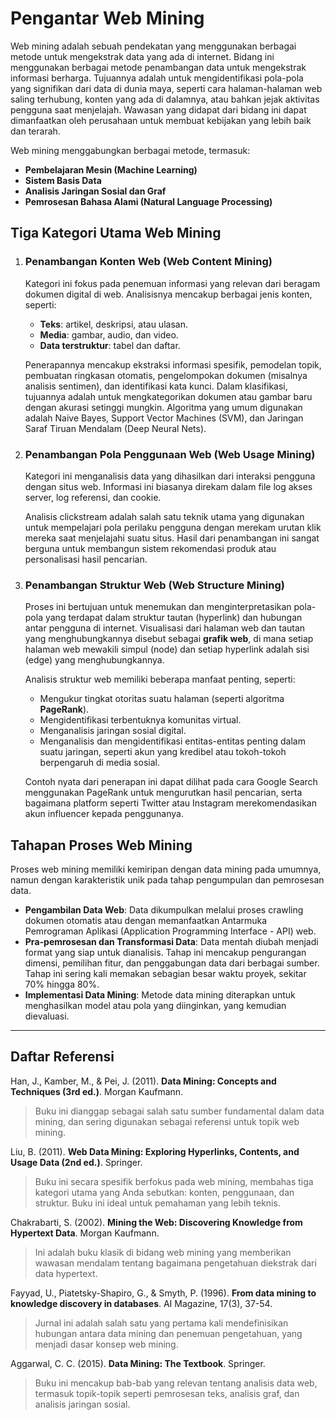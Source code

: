 # Pengantar Web Mining

Web mining adalah sebuah pendekatan yang menggunakan berbagai metode untuk mengekstrak data yang ada di internet. Bidang ini menggunakan berbagai metode penambangan data untuk mengekstrak informasi berharga. Tujuannya adalah untuk mengidentifikasi pola-pola yang signifikan dari data di dunia maya, seperti cara halaman-halaman web saling terhubung, konten yang ada di dalamnya, atau bahkan jejak aktivitas pengguna saat menjelajah. Wawasan yang didapat dari bidang ini dapat dimanfaatkan oleh perusahaan untuk membuat kebijakan yang lebih baik dan terarah.

Web mining menggabungkan berbagai metode, termasuk:

- **Pembelajaran Mesin (Machine Learning)**
- **Sistem Basis Data**
- **Analisis Jaringan Sosial dan Graf**
- **Pemrosesan Bahasa Alami (Natural Language Processing)**

## Tiga Kategori Utama Web Mining

1.  ### Penambangan Konten Web (Web Content Mining)

    Kategori ini fokus pada penemuan informasi yang relevan dari beragam dokumen digital di web. Analisisnya mencakup berbagai jenis konten, seperti:

    - **Teks**: artikel, deskripsi, atau ulasan.
    - **Media**: gambar, audio, dan video.
    - **Data terstruktur**: tabel dan daftar.

    Penerapannya mencakup ekstraksi informasi spesifik, pemodelan topik, pembuatan ringkasan otomatis, pengelompokan dokumen (misalnya analisis sentimen), dan identifikasi kata kunci. Dalam klasifikasi, tujuannya adalah untuk mengkategorikan dokumen atau gambar baru dengan akurasi setinggi mungkin. Algoritma yang umum digunakan adalah Naive Bayes, Support Vector Machines (SVM), dan Jaringan Saraf Tiruan Mendalam (Deep Neural Nets).

2.  ### Penambangan Pola Penggunaan Web (Web Usage Mining)

    Kategori ini menganalisis data yang dihasilkan dari interaksi pengguna dengan situs web. Informasi ini biasanya direkam dalam file log akses server, log referensi, dan cookie.

    Analisis clickstream adalah salah satu teknik utama yang digunakan untuk mempelajari pola perilaku pengguna dengan merekam urutan klik mereka saat menjelajahi suatu situs. Hasil dari penambangan ini sangat berguna untuk membangun sistem rekomendasi produk atau personalisasi hasil pencarian.

3.  ### Penambangan Struktur Web (Web Structure Mining)

    Proses ini bertujuan untuk menemukan dan menginterpretasikan pola-pola yang terdapat dalam struktur tautan (hyperlink) dan hubungan antar pengguna di internet. Visualisasi dari halaman web dan tautan yang menghubungkannya disebut sebagai **grafik web**, di mana setiap halaman web mewakili simpul (node) dan setiap hyperlink adalah sisi (edge) yang menghubungkannya.

    Analisis struktur web memiliki beberapa manfaat penting, seperti:

    - Mengukur tingkat otoritas suatu halaman (seperti algoritma **PageRank**).
    - Mengidentifikasi terbentuknya komunitas virtual.
    - Menganalisis jaringan sosial digital.
    - Menganalisis dan mengidentifikasi entitas-entitas penting dalam suatu jaringan, seperti akun yang kredibel atau tokoh-tokoh berpengaruh di media sosial.

    Contoh nyata dari penerapan ini dapat dilihat pada cara Google Search menggunakan PageRank untuk mengurutkan hasil pencarian, serta bagaimana platform seperti Twitter atau Instagram merekomendasikan akun influencer kepada penggunanya.

## Tahapan Proses Web Mining

Proses web mining memiliki kemiripan dengan data mining pada umumnya, namun dengan karakteristik unik pada tahap pengumpulan dan pemrosesan data.

- **Pengambilan Data Web**: Data dikumpulkan melalui proses crawling dokumen otomatis atau dengan memanfaatkan Antarmuka Pemrograman Aplikasi (Application Programming Interface - API) web.
- **Pra-pemrosesan dan Transformasi Data**: Data mentah diubah menjadi format yang siap untuk dianalisis. Tahap ini mencakup pengurangan dimensi, pemilihan fitur, dan penggabungan data dari berbagai sumber. Tahap ini sering kali memakan sebagian besar waktu proyek, sekitar 70% hingga 80%.
- **Implementasi Data Mining**: Metode data mining diterapkan untuk menghasilkan model atau pola yang diinginkan, yang kemudian dievaluasi.

---

## Daftar Referensi

Han, J., Kamber, M., & Pei, J. (2011). **Data Mining: Concepts and Techniques (3rd ed.)**. Morgan Kaufmann.

> Buku ini dianggap sebagai salah satu sumber fundamental dalam data mining, dan sering digunakan sebagai referensi untuk topik web mining.

Liu, B. (2011). **Web Data Mining: Exploring Hyperlinks, Contents, and Usage Data (2nd ed.)**. Springer.

> Buku ini secara spesifik berfokus pada web mining, membahas tiga kategori utama yang Anda sebutkan: konten, penggunaan, dan struktur. Buku ini ideal untuk pemahaman yang lebih teknis.

Chakrabarti, S. (2002). **Mining the Web: Discovering Knowledge from Hypertext Data**. Morgan Kaufmann.

> Ini adalah buku klasik di bidang web mining yang memberikan wawasan mendalam tentang bagaimana pengetahuan diekstrak dari data hypertext.

Fayyad, U., Piatetsky-Shapiro, G., & Smyth, P. (1996). **From data mining to knowledge discovery in databases**. AI Magazine, 17(3), 37-54.

> Jurnal ini adalah salah satu yang pertama kali mendefinisikan hubungan antara data mining dan penemuan pengetahuan, yang menjadi dasar konsep web mining.

Aggarwal, C. C. (2015). **Data Mining: The Textbook**. Springer.

> Buku ini mencakup bab-bab yang relevan tentang analisis data web, termasuk topik-topik seperti pemrosesan teks, analisis graf, dan analisis jaringan sosial.
